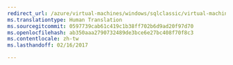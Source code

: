 ```yaml
---
redirect_url: /azure/virtual-machines/windows/sqlclassic/virtual-machines-windows-classic-ps-sql-create
ms.translationtype: Human Translation
ms.sourcegitcommit: 0597739cab61c419c1b38ff702b6d9ad20f97d70
ms.openlocfilehash: ab350aaa2790732489de3bce6e27bc408f70f8c3
ms.contentlocale: zh-tw
ms.lasthandoff: 02/16/2017

---
```

